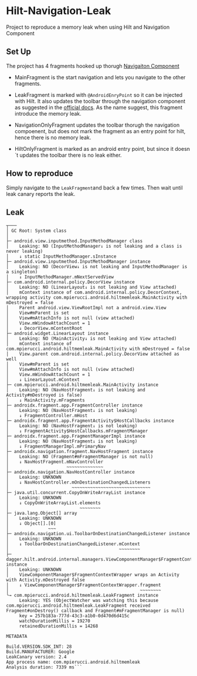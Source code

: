 # Hilt-Navigation-Leak
Project to reproduce a memory leak when using Hilt and Navigation Component

## Set Up

The project has 4 fragments hooked up thorugh 	[Navigaiton Component](https://developer.android.com/guide/navigation)

* MainFragment is the start navigation and lets you navigate to the other fragments.

* LeakFragment is marked with `@AndroidEnryPoint` so it can be injected with Hilt. It also updates the toolbar through the navigation component as suggested in the [official docs](https://developer.android.com/guide/navigation/navigation-ui).
As the name suggest, this fragment introduce the memory leak.

* NavigationOnlyFragment updates the toolbar thorugh the navigation compoenent, but does not mark the fragment as an entry point for hilt, hence there is no memory leak.

* HiltOnlyFragment is marked as an android entry point, but since it doesn´t updates the toolbar there is no leak either.


## How to reproduce

Simply navigate to the `LeakFragment`and back a few times. Then wait until leak canary reports the leak.

## Leak

```
┬───
│ GC Root: System class
│
├─ android.view.inputmethod.InputMethodManager class
│    Leaking: NO (InputMethodManager↓ is not leaking and a class is never leaking)
│    ↓ static InputMethodManager.sInstance
├─ android.view.inputmethod.InputMethodManager instance
│    Leaking: NO (DecorView↓ is not leaking and InputMethodManager is a singleton)
│    ↓ InputMethodManager.mNextServedView
├─ com.android.internal.policy.DecorView instance
│    Leaking: NO (LinearLayout↓ is not leaking and View attached)
│    mContext instance of com.android.internal.policy.DecorContext, wrapping activity com.mpierucci.android.hiltmemleak.MainActivity with mDestroyed = false
│    Parent android.view.ViewRootImpl not a android.view.View
│    View#mParent is set
│    View#mAttachInfo is not null (view attached)
│    View.mWindowAttachCount = 1
│    ↓ DecorView.mContentRoot
├─ android.widget.LinearLayout instance
│    Leaking: NO (MainActivity↓ is not leaking and View attached)
│    mContext instance of com.mpierucci.android.hiltmemleak.MainActivity with mDestroyed = false
│    View.parent com.android.internal.policy.DecorView attached as well
│    View#mParent is set
│    View#mAttachInfo is not null (view attached)
│    View.mWindowAttachCount = 1
│    ↓ LinearLayout.mContext
├─ com.mpierucci.android.hiltmemleak.MainActivity instance
│    Leaking: NO (NavHostFragment↓ is not leaking and Activity#mDestroyed is false)
│    ↓ MainActivity.mFragments
├─ androidx.fragment.app.FragmentController instance
│    Leaking: NO (NavHostFragment↓ is not leaking)
│    ↓ FragmentController.mHost
├─ androidx.fragment.app.FragmentActivity$HostCallbacks instance
│    Leaking: NO (NavHostFragment↓ is not leaking)
│    ↓ FragmentActivity$HostCallbacks.mFragmentManager
├─ androidx.fragment.app.FragmentManagerImpl instance
│    Leaking: NO (NavHostFragment↓ is not leaking)
│    ↓ FragmentManagerImpl.mPrimaryNav
├─ androidx.navigation.fragment.NavHostFragment instance
│    Leaking: NO (Fragment#mFragmentManager is not null)
│    ↓ NavHostFragment.mNavController
│                      ~~~~~~~~~~~~~~
├─ androidx.navigation.NavHostController instance
│    Leaking: UNKNOWN
│    ↓ NavHostController.mOnDestinationChangedListeners
│                        ~~~~~~~~~~~~~~~~~~~~~~~~~~~~~~
├─ java.util.concurrent.CopyOnWriteArrayList instance
│    Leaking: UNKNOWN
│    ↓ CopyOnWriteArrayList.elements
│                           ~~~~~~~~
├─ java.lang.Object[] array
│    Leaking: UNKNOWN
│    ↓ Object[].[0]
│               ~~~
├─ androidx.navigation.ui.ToolbarOnDestinationChangedListener instance
│    Leaking: UNKNOWN
│    ↓ ToolbarOnDestinationChangedListener.mContext
│                                          ~~~~~~~~
├─ dagger.hilt.android.internal.managers.ViewComponentManager$FragmentContextWrapper instance
│    Leaking: UNKNOWN
│    ViewComponentManager$FragmentContextWrapper wraps an Activity with Activity.mDestroyed false
│    ↓ ViewComponentManager$FragmentContextWrapper.fragment
│                                                  ~~~~~~~~
╰→ com.mpierucci.android.hiltmemleak.LeakFragment instance
​     Leaking: YES (ObjectWatcher was watching this because com.mpierucci.android.hiltmemleak.LeakFragment received Fragment#onDestroy() callback and Fragment#mFragmentManager is null)
​     key = 257b183a-777d-43c3-a1b0-0d470d6d415c
​     watchDurationMillis = 19270
​     retainedDurationMillis = 14268

METADATA

Build.VERSION.SDK_INT: 28
Build.MANUFACTURER: Google
LeakCanary version: 2.4
App process name: com.mpierucci.android.hiltmemleak
Analysis duration: 7339 ms```

